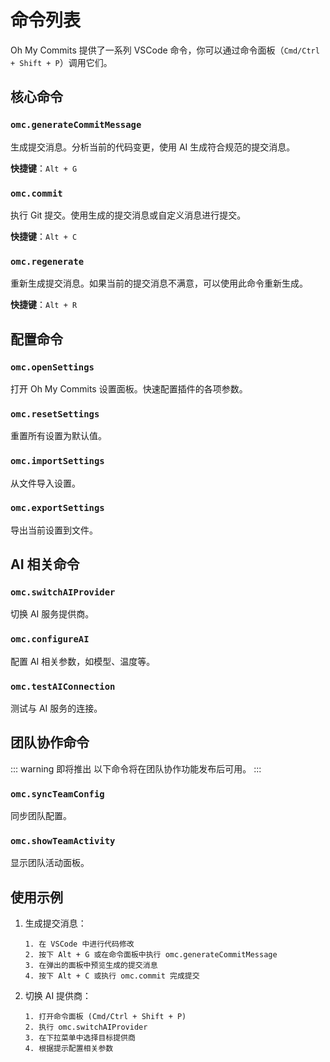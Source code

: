 # 命令列表

Oh My Commits 提供了一系列 VSCode 命令，你可以通过命令面板（`Cmd/Ctrl + Shift + P`）调用它们。

## 核心命令

### `omc.generateCommitMessage`

生成提交消息。分析当前的代码变更，使用 AI 生成符合规范的提交消息。

**快捷键**：`Alt + G`

### `omc.commit`

执行 Git 提交。使用生成的提交消息或自定义消息进行提交。

**快捷键**：`Alt + C`

### `omc.regenerate`

重新生成提交消息。如果当前的提交消息不满意，可以使用此命令重新生成。

**快捷键**：`Alt + R`

## 配置命令

### `omc.openSettings`

打开 Oh My Commits 设置面板。快速配置插件的各项参数。

### `omc.resetSettings`

重置所有设置为默认值。

### `omc.importSettings`

从文件导入设置。

### `omc.exportSettings`

导出当前设置到文件。

## AI 相关命令

### `omc.switchAIProvider`

切换 AI 服务提供商。

### `omc.configureAI`

配置 AI 相关参数，如模型、温度等。

### `omc.testAIConnection`

测试与 AI 服务的连接。

## 团队协作命令

::: warning 即将推出
以下命令将在团队协作功能发布后可用。
:::

### `omc.syncTeamConfig`

同步团队配置。

### `omc.showTeamActivity`

显示团队活动面板。

## 使用示例

1. 生成提交消息：

   ```
   1. 在 VSCode 中进行代码修改
   2. 按下 Alt + G 或在命令面板中执行 omc.generateCommitMessage
   3. 在弹出的面板中预览生成的提交消息
   4. 按下 Alt + C 或执行 omc.commit 完成提交
   ```

2. 切换 AI 提供商：
   ```
   1. 打开命令面板 (Cmd/Ctrl + Shift + P)
   2. 执行 omc.switchAIProvider
   3. 在下拉菜单中选择目标提供商
   4. 根据提示配置相关参数
   ```

